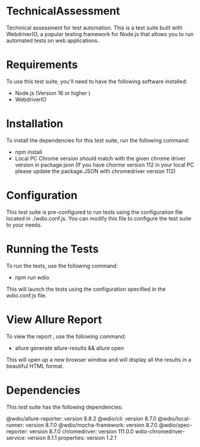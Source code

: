 # TechnicalAssessment
 Techinical assessment for test automation. This is a test suite built with WebdriverIO, a popular testing framework for Node.js that allows you to run automated tests on web applications.

# Requirements
To use this test suite, you'll need to have the following software installed:
- Node.js (Version 16 or higher )
- WebdriverIO

# Installation
To install the dependencies for this test suite, run the following command:
- npm install
- Local PC Chrome version should match with the given chrome driver version in package.json (If you have chorme version 112 in your local PC please update the package.JSON with chromedriver version 112) 
# Configuration
This test suite is pre-configured to run tests using the configuration file located in ./wdio.conf.js. You can modify this file to configure the test suite to your needs.

# Running the Tests
To run the tests, use the following command:
- npm run wdio

This will launch the tests using the configuration specified in the wdio.conf.js file.

# View Allure Report
To view the report , use the following command:
- allure generate allure-results && allure open

This will open up a new browser window and will display all the results in a beautiful HTML format.

# Dependencies
This test suite has the following dependencies:

@wdio/allure-reporter: version 8.8.2
@wdio/cli: version 8.7.0
@wdio/local-runner: version 8.7.0
@wdio/mocha-framework: version 8.7.0
@wdio/spec-reporter: version 8.7.0
chromedriver: version 111.0.0
wdio-chromedriver-service: version 8.1.1
properties: version 1.2.1
